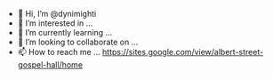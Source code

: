 - 👋 Hi, I’m @dynimighti
- 👀 I’m interested in ...
- 🌱 I’m currently learning ...
- 💞️ I’m looking to collaborate on ...
- 📫 How to reach me ...
https://sites.google.com/view/albert-street-gospel-hall/home
<!---
dynimighti/dynimighti is a ✨ special ✨ repository because its `README.md` (this file) appears on your GitHub profile.
You can click the Preview link to take a look at your changes.
--->
